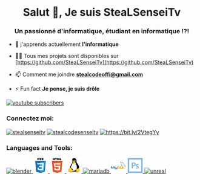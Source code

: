 <h1 align="center">Salut 👋, Je suis SteaLSenseiTv</h1>
<h3 align="center">Un passionné d'informatique, étudiant en informatique !?!</h3>

- 🌱 j'apprends actuellement **l'informatique**

- 👨‍💻 Tous mes projets sont disponibles sur [https://github.com/SteaLSenseiTv](https://github.com/SteaLSenseiTv)

- 📫 Comment me joindre **stealcodeoffi@gmail.com**

- ⚡ Fun fact **Je pense, je suis drôle**

<a href="https://www.youtube.com/channel/UCTvZYG4zXLuLa6jbYpEqMWw">
 <img alt="youtube subscribers" src="https://github-readme-youtube-stats.herokuapp.com/subscribers/index.php?id=UCTvZYG4zXLuLa6jbYpEqMWw&key=y6w8-cztc-yg15-vx0m-bxx4"/>
</a>

<h3 align="left">Connectez moi:</h3>
<p align="left">
<a href="https://instagram.com/stealsenseitv" target="blank"><img align="center" src="https://raw.githubusercontent.com/rahuldkjain/github-profile-readme-generator/master/src/images/icons/Social/instagram.svg" alt="stealsenseitv" height="30" width="40" /></a>
<a href="https://www.youtube.com/c/stealcodesenseitv" target="blank"><img align="center" src="https://raw.githubusercontent.com/rahuldkjain/github-profile-readme-generator/master/src/images/icons/Social/youtube.svg" alt="stealcodesenseitv" height="30" width="40" /></a>
<a href="https://discord.gg/https://bit.ly/2VtegYy" target="blank"><img align="center" src="https://raw.githubusercontent.com/rahuldkjain/github-profile-readme-generator/master/src/images/icons/Social/discord.svg" alt="https://bit.ly/2VtegYy" height="30" width="40" /></a>
</p>

<h3 align="left">Languages and Tools:</h3>
<p align="left"> <a href="https://www.blender.org/" target="_blank"> <img src="https://download.blender.org/branding/community/blender_community_badge_white.svg" alt="blender" width="40" height="40"/> </a> <a href="https://www.w3schools.com/css/" target="_blank"> <img src="https://raw.githubusercontent.com/devicons/devicon/master/icons/css3/css3-original-wordmark.svg" alt="css3" width="40" height="40"/> </a> <a href="https://www.w3.org/html/" target="_blank"> <img src="https://raw.githubusercontent.com/devicons/devicon/master/icons/html5/html5-original-wordmark.svg" alt="html5" width="40" height="40"/> </a> <a href="https://www.linux.org/" target="_blank"> <img src="https://raw.githubusercontent.com/devicons/devicon/master/icons/linux/linux-original.svg" alt="linux" width="40" height="40"/> </a> <a href="https://mariadb.org/" target="_blank"> <img src="https://www.vectorlogo.zone/logos/mariadb/mariadb-icon.svg" alt="mariadb" width="40" height="40"/> </a> <a href="https://www.mysql.com/" target="_blank"> <img src="https://raw.githubusercontent.com/devicons/devicon/master/icons/mysql/mysql-original-wordmark.svg" alt="mysql" width="40" height="40"/> </a> <a href="https://www.photoshop.com/en" target="_blank"> <img src="https://raw.githubusercontent.com/devicons/devicon/master/icons/photoshop/photoshop-line.svg" alt="photoshop" width="40" height="40"/> </a> <a href="https://unrealengine.com/" target="_blank"> <img src="https://raw.githubusercontent.com/kenangundogan/fontisto/036b7eca71aab1bef8e6a0518f7329f13ed62f6b/icons/svg/brand/unreal-engine.svg" alt="unreal" width="40" height="40"/> </a> </p>
